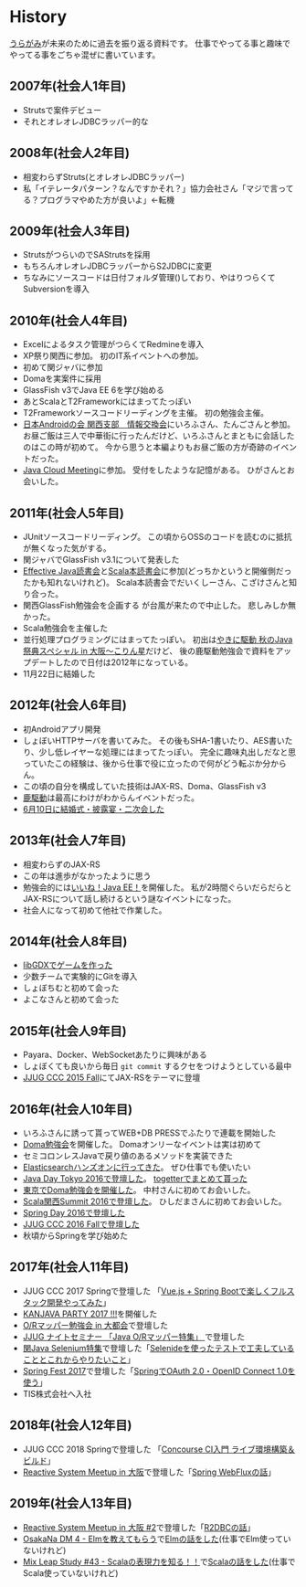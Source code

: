 # History

[うらがみ](https://github.com/backpaper0/)が未来のために過去を振り返る資料です。
仕事でやってる事と趣味でやってる事をごちゃ混ぜに書いています。

## 2007年(社会人1年目)

* Strutsで案件デビュー
* それとオレオレJDBCラッパー的な

## 2008年(社会人2年目)

* 相変わらずStruts(とオレオレJDBCラッパー)
* 私「イテレータパターン？なんですかそれ？」協力会社さん「マジで言ってる？プログラマやめた方が良いよ」←転機

## 2009年(社会人3年目)

* StrutsがつらいのでSAStrutsを採用
* もちろんオレオレJDBCラッパーからS2JDBCに変更
* ちなみにソースコードは日付フォルダ管理()しており、やはりつらくてSubversionを導入

## 2010年(社会人4年目)

* Excelによるタスク管理がつらくてRedmineを導入
* XP祭り関西に参加。
  初のIT系イベントへの参加。
* 初めて関ジャバに参加
* Domaを実案件に採用
* GlassFish v3でJava EE 6を学び始める
* あとScalaとT2Frameworkにはまってたっぽい
* T2Frameworkソースコードリーディングを主催。
  初の勉強会主催。
* [日本Androidの会 関西支部　情報交換会](https://atnd.org/events/10103)にいろふさん、たんごさんと参加。
  お昼ご飯は三人で中華街に行ったんだけど、いろふさんとまともに会話したのはこの時が初めて。
  今から思うと本編よりもお昼ご飯の方が奇跡のイベントだった。
* [Java Cloud Meeting](http://event.seasarfoundation.org/jcmk2010/)に参加。
  受付をしたような記憶がある。
  ひがさんとお会いした。

## 2011年(社会人5年目)

* JUnitソースコードリーディング。
  この頃からOSSのコードを読むのに抵抗が無くなった気がする。
* 関ジャバでGlassFish v3.1について発表した
* [Effective Java読書会](https://atnd.org/events/14722)と[Scala本読書会](https://atnd.org/events/14177)に参加(どっちかというと開催側だったかも知れないけれど)。
  Scala本読書会でだいくしーさん、こざけさんと知り合った。
* 関西GlassFish勉強会を企画する
  が台風が来たので中止した。
  悲しみしか無かった。
* Scala勉強会を主催した
* 並行処理プログラミングにはまってたっぽい。
  初出は[やきに駆動 秋のJava祭典スペシャル in 大阪〜こりん星](https://atnd.org/events/20138)だけど、
  後の鹿駆動勉強会で資料をアップデートしたので日付は2012年になっている。
* 11月22日に結婚した

## 2012年(社会人6年目)

* 初Androidアプリ開発
* しょぼいHTTPサーバを書いてみた。
  その後もSHA-1書いたり、AES書いたり、少し低レイヤーな処理にはまってたっぽい。
  完全に趣味丸出しだなと思っていたこの経験は、後から仕事で役に立ったので何がどう転ぶか分からん。
* この頃の自分を構成していた技術はJAX-RS、Doma、GlassFish v3
* [鹿駆動](https://atnd.org/events/24587)は最高にわけがわからんイベントだった。
* [6月10日に結婚式・披露宴・二次会した](http://togetter.com/li/318660)

## 2013年(社会人7年目)

* 相変わらずのJAX-RS
* この年は進歩がなかったように思う
* 勉強会的には[いいね！Java EE！](http://connpass.com/event/2109/)を開催した。
  私が2時間ぐらいだらだらとJAX-RSについて話し続けるという謎なイベントになった。
* 社会人になって初めて他社で作業した。

## 2014年(社会人8年目)

* [libGDXでゲームを作った](http://backpaper0.github.io/2014/12/24/syobotsum.html)
* 少数チームで実験的にGitを導入
* しょぼちむと初めて会った
* よこなさんと初めて会った

## 2015年(社会人9年目)

* Payara、Docker、WebSocketあたりに興味がある
* しょぼくても良いから毎日 `git commit` するクセをつけようとしている最中
* [JJUG CCC 2015 Fall](http://www.java-users.jp/?page_id=2064#AB-1)にてJAX-RSをテーマに登壇

## 2016年(社会人10年目)

* いろふさんに誘って貰ってWEB+DB PRESSでふたりで連載を開始した
* [Doma勉強会](http://kanjava.connpass.com/event/14586/)を開催した。
  Domaオンリーなイベントは実は初めて
* セミコロンレスJavaで戻り値のあるメソッドを実装できた
* [Elasticsearchハンズオンに行ってきた](http://backpaper0.github.io/2016/03/24/elastichandson.html)。
  ぜひ仕事でも使いたい
* [Java Day Tokyo 2016で登壇した](http://www.oracle.co.jp/events/javaday/2016/)。
  [togetterでまとめて貰った](http://togetter.com/li/979241)
* [東京でDoma勉強会を開催した](http://backpaper0.github.io/2016/07/12/doma_tokyo.html)。
  中村さんに初めてお会いした。
* [Scala関西Summit 2016で登壇した](http://backpaper0.github.io/2016/10/09/scala_ks.html)。
  ひしだまさんに初めてお会いした。
* [Spring Day 2016で登壇した](http://springday2016.springframework.jp/session.html#session2-5)
* [JJUG CCC 2016 Fallで登壇した](https://github.com/jjug-ccc/call-for-paper-2016fall/issues/37)
* 秋頃からSpringを学び始めた

## 2017年(社会人11年目)

* JJUG CCC 2017 Springで登壇した 「[Vue.js + Spring Bootで楽しくフルスタック開発やってみた](http://backpaper0.github.io/ghosts/spring-boot-doma-vue/#1)」
* [KANJAVA PARTY 2017 !!!](https://kanjava.connpass.com/event/56152/)を開催した
* [O/Rマッパー勉強会 in 大都会](https://okajug.doorkeeper.jp/events/59251)で登壇した
* [JJUG ナイトセミナー 「Java O/Rマッパー特集」 ](https://jjug.doorkeeper.jp/events/63161)で登壇した
* [関Java Selenium特集](https://kanjava.connpass.com/event/61819/)で登壇した「[Selenideを使ったテストで工夫していることとこれからやりたいこと](http://backpaper0.github.io/ghosts/selenide-kari/#1)」
* [Spring Fest 2017](http://springfest2017.springframework.jp/)で登壇した「[SpringでOAuth 2.0・OpenID Connect 1.0を使う](https://backpaper0.github.io/spring-fest-2017/#1)」
* TIS株式会社へ入社

## 2018年(社会人12年目)

* JJUG CCC 2018 Springで登壇した 「[Concourse CI入門 ライブ環境構築＆ビルド](https://backpaper0.github.io/jjug-ccc-2018-spring-concourse/slide/index.html#1)」
* [Reactive System Meetup in 大阪](https://connpass.com/event/98181/)で登壇した「[Spring WebFluxの話](https://backpaper0.github.io/ghosts/reactive/index.html#1)」

## 2019年(社会人13年目)

* [Reactive System Meetup in 大阪 #2](https://connpass.com/event/115160/)で登壇した「[R2DBCの話](http://backpaper0.github.io/ghosts/r2dbc/#1)」
* [OsakaNa DM 4 - Elmを教えてもらう](https://osakanadm.connpass.com/event/128028/)で[Elmの話をした](https://github.com/backpaper0/osakanadm4)(仕事でElm使っていないけれど)
* [Mix Leap Study #43 - Scalaの表現力を知る！！](https://yahoo-osaka.connpass.com/event/130213/)で[Scalaの話をした](https://backpaper0.github.io/ghosts/type-level-addition/)(仕事でScala使っていないけれど)
